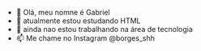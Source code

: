 - 👋 Olá, meu nomne é Gabriel
- 🌱 atualmente estou estudando HTML
- 💞️ ainda nao estou trabalhando na área de tecnologia
- 📫 Me chame no Instagram @borges_shh 


<!---
Gabriel-Borges-Moura/Gabriel-Borges-Moura is a ✨ special ✨ repository because its `README.md` (this file) appears on your GitHub profile.
You can click the Preview link to take a look at your changes.
--->
